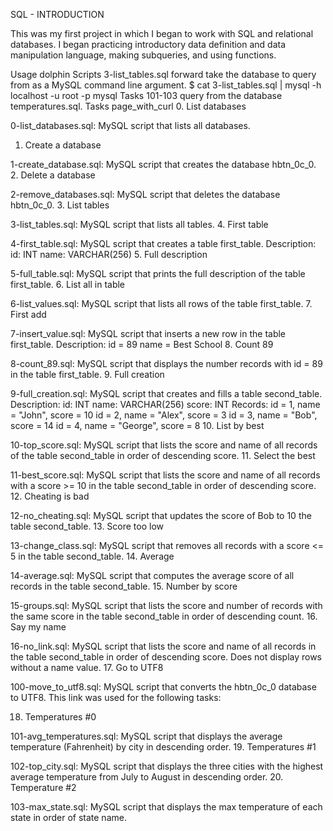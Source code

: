 SQL - INTRODUCTION

This was my first project in which I began to work with SQL and relational databases. I began practicing introductory data definition and data manipulation language, making subqueries, and using functions.

Usage dolphin
Scripts 3-list_tables.sql forward take the database to query from as a MySQL command line argument.
$ cat 3-list_tables.sql | mysql -h localhost -u root -p mysql
Tasks 101-103 query from the database temperatures.sql.
Tasks page_with_curl
0. List databases

0-list_databases.sql: MySQL script that lists all databases.
1. Create a database

1-create_database.sql: MySQL script that creates the database hbtn_0c_0.
2. Delete a database

2-remove_databases.sql: MySQL script that deletes the database hbtn_0c_0.
3. List tables

3-list_tables.sql: MySQL script that lists all tables.
4. First table

4-first_table.sql: MySQL script that creates a table first_table.
Description:
id: INT
name: VARCHAR(256)
5. Full description

5-full_table.sql: MySQL script that prints the full description of the table first_table.
6. List all in table

6-list_values.sql: MySQL script that lists all rows of the table first_table.
7. First add

7-insert_value.sql: MySQL script that inserts a new row in the table first_table.
Description:
id = 89
name = Best School
8. Count 89

8-count_89.sql: MySQL script that displays the number records with id = 89 in the table first_table.
9. Full creation

9-full_creation.sql: MySQL script that creates and fills a table second_table.
Description:
id: INT
name: VARCHAR(256)
score: INT
Records:
id = 1, name = "John", score = 10
id = 2, name = "Alex", score = 3
id = 3, name = "Bob", score = 14
id = 4, name = "George", score = 8
10. List by best

10-top_score.sql: MySQL script that lists the score and name of all records of the table second_table in order of descending score.
11. Select the best

11-best_score.sql: MySQL script that lists the score and name of all records with a score >= 10 in the table second_table in order of descending score.
12. Cheating is bad

12-no_cheating.sql: MySQL script that updates the score of Bob to 10 the table second_table.
13. Score too low

13-change_class.sql: MySQL script that removes all records with a score <= 5 in the table second_table.
14. Average

14-average.sql: MySQL script that computes the average score of all records in the table second_table.
15. Number by score

15-groups.sql: MySQL script that lists the score and number of records with the same score in the table second_table in order of descending count.
16. Say my name

16-no_link.sql: MySQL script that lists the score and name of all records in the table second_table in order of descending score.
Does not display rows without a name value.
17. Go to UTF8

100-move_to_utf8.sql: MySQL script that converts the hbtn_0c_0 database to UTF8.
This link was used for the following tasks:

18. Temperatures #0

101-avg_temperatures.sql: MySQL script that displays the average temperature (Fahrenheit) by city in descending order.
19. Temperatures #1

102-top_city.sql: MySQL script that displays the three cities with the highest average temperature from July to August in descending order.
20. Temperature #2

103-max_state.sql: MySQL script that displays the max temperature of each state in order of state name.
